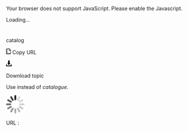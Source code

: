 Your browser does not support JavaScript. Please enable the Javascript.

Loading...

# 

catalog

![Copy URL](catalog_files/Copy.png)
Copy URL

![Download](catalog_files/Download.png)

Download topic

Use instead of *catalogue.*

![In progress](catalog_files/activity-large.gif)

URL :
